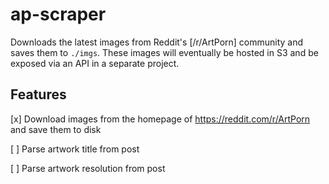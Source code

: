 # ap-scraper

Downloads the latest images from Reddit's [/r/ArtPorn] community and saves them to `./imgs`. These images will eventually be hosted in S3 and be exposed via an API in a separate project.

## Features

[x] Download images from the homepage of https://reddit.com/r/ArtPorn and save them to disk

[ ] Parse artwork title from post

[ ] Parse artwork resolution from post 
